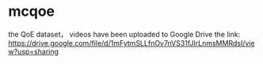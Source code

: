 # mcqoe
the QoE dataset， videos have been uploaded to Google Drive the link: 
https://drive.google.com/file/d/1mFytmSLLfnOv7nVS31fJIrLnmsMMRdsI/view?usp=sharing 
